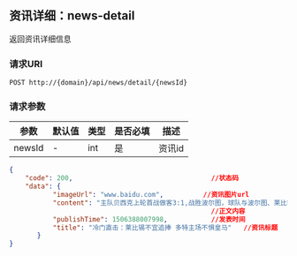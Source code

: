 ##  资讯详细：news-detail

返回资讯详细信息

### 请求URI

`POST http://{domain}/api/news/detail/{newsId}`

### 请求参数
参数 | 默认值 | 类型 | 是否必填 | 描述 
--------- | ------- | --------- | ------- | ----------- 
newsId| - |  int  | 是 | 资讯id

```json
{
    "code": 200,                                   //状态码
    "data": {
           "imageUrl": "www.baidu.com",          //资讯图片url
           "content": "主队贝西克上轮首战做客3:1,战胜波尔图，球队与波尔图、莱比锡、摩纳哥同组",  
                                                   //正文内容
           "publishTime": 1506388007998,           //发表时间
           "title": "冷门直击：莱比锡不宜追捧 多特主场不惧皇马"   //资讯标题
       }
}
```
